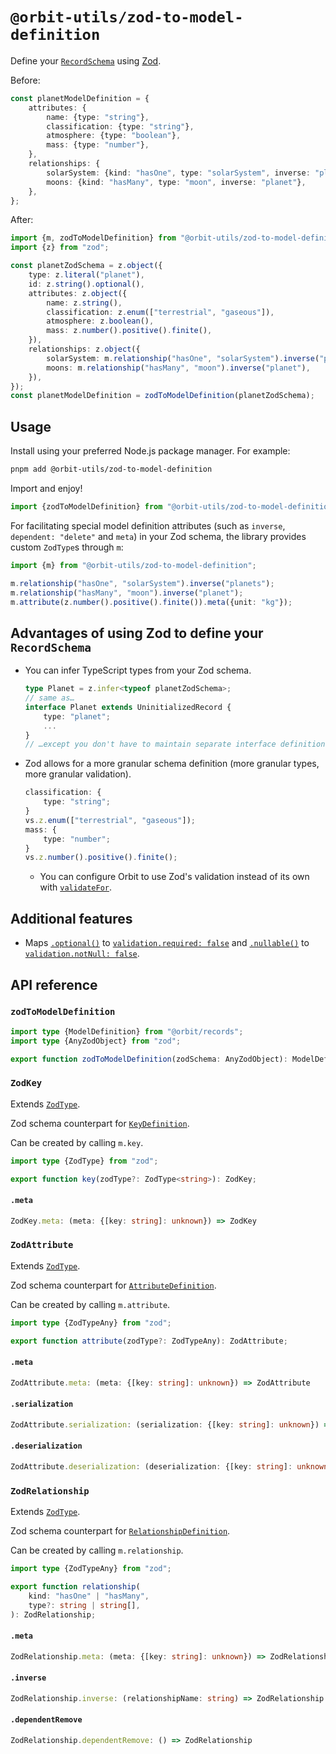 # `@orbit-utils/zod-to-model-definition`

Define your [`RecordSchema`](https://orbitjs.com/docs/modeling-data#schema) using [Zod](https://zod.dev/).

Before:

```ts
const planetModelDefinition = {
    attributes: {
        name: {type: "string"},
        classification: {type: "string"},
        atmosphere: {type: "boolean"},
        mass: {type: "number"},
    },
    relationships: {
        solarSystem: {kind: "hasOne", type: "solarSystem", inverse: "planets"},
        moons: {kind: "hasMany", type: "moon", inverse: "planet"},
    },
};
```

After:

```ts
import {m, zodToModelDefinition} from "@orbit-utils/zod-to-model-definition";
import {z} from "zod";

const planetZodSchema = z.object({
    type: z.literal("planet"),
    id: z.string().optional(),
    attributes: z.object({
        name: z.string(),
        classification: z.enum(["terrestrial", "gaseous"]),
        atmosphere: z.boolean(),
        mass: z.number().positive().finite(),
    }),
    relationships: z.object({
        solarSystem: m.relationship("hasOne", "solarSystem").inverse("planets"),
        moons: m.relationship("hasMany", "moon").inverse("planet"),
    }),
});
const planetModelDefinition = zodToModelDefinition(planetZodSchema);
```

## Usage

Install using your preferred Node.js package manager. For example:

```sh
pnpm add @orbit-utils/zod-to-model-definition
```

Import and enjoy!

```ts
import {zodToModelDefinition} from "@orbit-utils/zod-to-model-definition";
```

For facilitating special model definition attributes (such as `inverse`, `dependent: "delete"` and `meta`) in your Zod schema, the library provides custom `ZodType`s through `m`:

```ts
import {m} from "@orbit-utils/zod-to-model-definition";

m.relationship("hasOne", "solarSystem").inverse("planets");
m.relationship("hasMany", "moon").inverse("planet");
m.attribute(z.number().positive().finite()).meta({unit: "kg"});
```

## Advantages of using Zod to define your `RecordSchema`

-   You can infer TypeScript types from your Zod schema.
    ```ts
    type Planet = z.infer<typeof planetZodSchema>;
    // same as…
    interface Planet extends UninitializedRecord {
        type: "planet";
        ...
    }
    // …except you don't have to maintain separate interface definitions
    ```
-   Zod allows for a more granular schema definition (more granular types, more granular validation).
    ```ts
    classification: {
        type: "string";
    }
    vs.z.enum(["terrestrial", "gaseous"]);
    mass: {
        type: "number";
    }
    vs.z.number().positive().finite();
    ```
    -   You can configure Orbit to use Zod's validation instead of its own with [`validateFor`](https://orbitjs.com/docs/api/records/interfaces/RecordSourceSettings#validatorfor).

## Additional features

-   Maps [`.optional()`](https://zod.dev/?id=optional) to [`validation.required: false`](https://orbitjs.com/docs/api/records/interfaces/FieldValidationOptions#required) and [`.nullable()`](https://zod.dev/?id=nullable) to [`validation.notNull: false`](https://orbitjs.com/docs/api/records/interfaces/AttributeDefinition#validation).

## API reference

### `zodToModelDefinition`

```ts
import type {ModelDefinition} from "@orbit/records";
import type {AnyZodObject} from "zod";

export function zodToModelDefinition(zodSchema: AnyZodObject): ModelDefinition;
```

### `ZodKey`

Extends [`ZodType`](https://github.com/colinhacks/zod/blob/v3.21.4/src/types.ts#L154).

Zod schema counterpart for [`KeyDefinition`](https://orbitjs.com/docs/api/records/interfaces/KeyDefinition).

Can be created by calling `m.key`.

```ts
import type {ZodType} from "zod";

export function key(zodType?: ZodType<string>): ZodKey;
```

#### `.meta`

```ts
ZodKey.meta: (meta: {[key: string]: unknown}) => ZodKey
```

### `ZodAttribute`

Extends [`ZodType`](https://github.com/colinhacks/zod/blob/v3.21.4/src/types.ts#L154).

Zod schema counterpart for [`AttributeDefinition`](https://orbitjs.com/docs/api/records/interfaces/AttributeDefinition).

Can be created by calling `m.attribute`.

```ts
import type {ZodTypeAny} from "zod";

export function attribute(zodType?: ZodTypeAny): ZodAttribute;
```

#### `.meta`

```ts
ZodAttribute.meta: (meta: {[key: string]: unknown}) => ZodAttribute
```

#### `.serialization`

```ts
ZodAttribute.serialization: (serialization: {[key: string]: unknown}) => ZodAttribute
```

#### `.deserialization`

```ts
ZodAttribute.deserialization: (deserialization: {[key: string]: unknown}) => ZodAttribute
```

### `ZodRelationship`

Extends [`ZodType`](https://github.com/colinhacks/zod/blob/v3.21.4/src/types.ts#L154).

Zod schema counterpart for [`RelationshipDefinition`](https://orbitjs.com/docs/api/records/modules#relationshipdefinition).

Can be created by calling `m.relationship`.

```ts
import type {ZodTypeAny} from "zod";

export function relationship(
    kind: "hasOne" | "hasMany",
    type?: string | string[],
): ZodRelationship;
```

#### `.meta`

```ts
ZodRelationship.meta: (meta: {[key: string]: unknown}) => ZodRelationship
```

#### `.inverse`

```ts
ZodRelationship.inverse: (relationshipName: string) => ZodRelationship
```

#### `.dependentRemove`

```ts
ZodRelationship.dependentRemove: () => ZodRelationship
```
